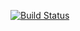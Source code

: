 [![Build Status](https://travis-ci.org/doctorwho1998/api-spring.svg?branch=master)](https://travis-ci.org/doctorwho1998/api-spring)
